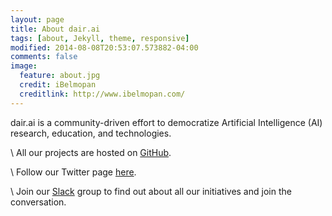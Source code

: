 ```yaml
---
layout: page
title: About dair.ai
tags: [about, Jekyll, theme, responsive]
modified: 2014-08-08T20:53:07.573882-04:00
comments: false
image:
  feature: about.jpg
  credit: iBelmopan
  creditlink: http://www.ibelmopan.com/
---
```


dair.ai is a community-driven effort to democratize Artificial Intelligence (AI) research, education, and technologies.

\\
All our projects are hosted on [GitHub](https://github.com/dair-ai).

\\
Follow our Twitter page [here](https://twitter.com/dair_ai).

\\
Join our [Slack](https://join.slack.com/t/dairai/shared_invite/zt-dv2dwzj7-F9HT047jIGkunNKv88lQ~g) group to find out about all our initiatives and join the conversation.
